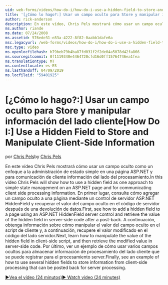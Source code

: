 ```yaml
---
uid: web-forms/videos/how-do-i/how-do-i-use-a-hidden-field-to-store-and-manipulate-client-side-information
title: '[¿Cómo lo hago?:] Usar un campo oculto para Store y manipular información del lado cliente | Microsoft Docs'
author: rick-anderson
description: En este vídeo, Chris Pels mostrará cómo usar un campo oculto como un enfoque a la administración de estado simple en una página ASP.NET y para la comunicación del lado cliente...
ms.author: riande
ms.date: 07/24/2008
ms.assetid: 576ede31-e83a-4222-8f82-0aabb1dafe6a
msc.legacyurl: /web-forms/videos/how-do-i/how-do-i-use-a-hidden-field-to-store-and-manipulate-client-side-information
msc.type: video
ms.openlocfilehash: b79beb79b4ba87fd031f2f2de04a5078d42fa866
ms.sourcegitcommit: 0f1119340e4464720cfd16d0ff15764746ea1fea
ms.translationtype: MT
ms.contentlocale: es-ES
ms.lasthandoff: 04/09/2019
ms.locfileid: "59401925"
---
```

# <a name="how-do-i-use-a-hidden-field-to-store-and-manipulate-client-side-information"></a><span data-ttu-id="902d0-103">[¿Cómo lo hago?:] Usar un campo oculto para Store y manipular información del lado cliente</span><span class="sxs-lookup"><span data-stu-id="902d0-103">[How Do I:] Use a Hidden Field to Store and Manipulate Client-Side Information</span></span>

<span data-ttu-id="902d0-104">por [Chris Pels](https://twitter.com/chrispels)</span><span class="sxs-lookup"><span data-stu-id="902d0-104">by [Chris Pels](https://twitter.com/chrispels)</span></span>

<span data-ttu-id="902d0-105">En este vídeo Chris Pels mostrará cómo usar un campo oculto como un enfoque a la administración de estado simple en una página ASP.NET y para comunicación de cliente información del lado del procesamiento.</span><span class="sxs-lookup"><span data-stu-id="902d0-105">In this video Chris Pels will show how to use a hidden field as one approach to simple state management on an ASP.NET page and for communicating client side processing information.</span></span> <span data-ttu-id="902d0-106">En primer lugar, consulte cómo agregar un campo oculto a una página mediante un control de servidor ASP.NET HiddenField y recuperar el valor del campo oculto en el código de servidor después de una devolución de datos.</span><span class="sxs-lookup"><span data-stu-id="902d0-106">First, see how to add a hidden field to a page using an ASP.NET HiddenField server control and retrieve the value of the hidden field in server-side code after a post-back.</span></span> <span data-ttu-id="902d0-107">A continuación, obtenga información sobre cómo manipular el valor del campo oculto en el script de cliente y, a continuación, recupere el valor modificado en el código del lado servidor.</span><span class="sxs-lookup"><span data-stu-id="902d0-107">Next, learn how to manipulate the value of the hidden field in client-side script, and then retrieve the modified value in server-side code.</span></span> <span data-ttu-id="902d0-108">Por último, ver un ejemplo de cómo usar varios campos ocultos para almacenar información de procesamiento del lado cliente que se puede registrar para el procesamiento server.</span><span class="sxs-lookup"><span data-stu-id="902d0-108">Finally, see an example of how to use several hidden fields to store information from client-side processing that can be posted back for server processing.</span></span>

[<span data-ttu-id="902d0-109">&#9654;Vea el vídeo (24 minutos)</span><span class="sxs-lookup"><span data-stu-id="902d0-109">&#9654; Watch video (24 minutes)</span></span>](https://channel9.msdn.com/Blogs/ASP-NET-Site-Videos/how-do-i-use-a-hidden-field-to-store-and-manipulate-client-side-information)
